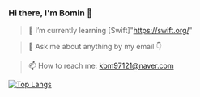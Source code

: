 ### Hi there, I'm Bomin 👋

> 🌱 I’m currently learning [Swift]"https://swift.org/"

> 💬 Ask me about anything by my email 👇

> 📫 How to reach me: kbm97121@naver.com
<!--
**BOMS2/BOMS2** is a ✨ _special_ ✨ repository because its `README.md` (this file) appears on your GitHub profile.

Here are some ideas to get you started:

- 🔭 I’m currently working on ...

- 👯 I’m looking to collaborate on ...
- 🤔 I’m looking for help with ...

- 😄 Pronouns: ...
- ⚡ Fun fact: ...
-->


[![Top Langs](https://github-readme-stats.vercel.app/api/top-langs/?username=BOMS2)](https://github.com/BOMS2/Top-Languages)

